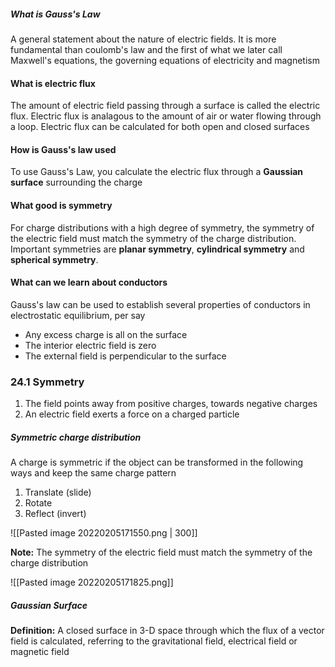 ##### What is Gauss's Law
A general statement about the nature of electric fields. It is more fundamental than coulomb's law and the first of what we later call Maxwell's equations, the governing equations of electricity and magnetism

#### What is electric flux
The amount of electric field passing through a surface is called the electric flux. Electric flux is analagous to the amount of air or water flowing through a loop. Electric flux can be calculated for both open and closed surfaces

#### How is Gauss's law used
To use Gauss's Law, you calculate the electric flux through a **Gaussian surface** surrounding the charge

#### What good is symmetry
For charge distributions with a high degree of symmetry, the symmetry of the electric field must match the symmetry of the charge distribution. Important symmetries are **planar symmetry**, **cylindrical symmetry** and **spherical symmetry**.

#### What can we learn about conductors
Gauss's law can be used to establish several properties of conductors in electrostatic equilibrium, per say
- Any excess charge is all on the surface
- The interior electric field is zero
- The external field is perpendicular to the surface


### 24.1 Symmetry
1. The field points away from positive charges, towards negative charges 
2. An electric field exerts a force on a charged particle

##### Symmetric charge distribution
A charge is symmetric if the object can be transformed in the following ways and keep the same charge pattern
1. Translate (slide)
2. Rotate
3. Reflect (invert)

![[Pasted image 20220205171550.png | 300]]



 **Note:** The symmetry of the electric field must match the symmetry of the charge distribution

 ![[Pasted image 20220205171825.png]]

 ##### Gaussian Surface
 **Definition:** A closed surface in 3-D space through which the flux of a vector field is calculated, referring to the gravitational field, electrical field or magnetic field

 